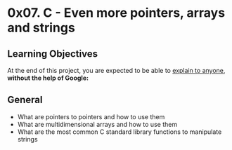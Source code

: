 # 0x07. C - Even more pointers, arrays and strings

<p
	align="center">
	<src="https://s3.amazonaws.com/intranet-projects-files/holbertonschool-low_level_programming/218/58fe6b229144b7fe5ebe88afe9ff5cabe2dd0863e1e79b2d02b4103c30b465dd.jpg" img>
</p>

## Learning Objectives

At the end of this project, you are expected to be able to [explain to anyone](https://intranet.alxswe.com/rltoken/YpzhlccIJNihbnYgObEStg), <b>without the help of Google:</b>

## General

- What are pointers to pointers and how to use them
- What are multidimensional arrays and how to use them
- What are the most common C standard library functions to manipulate strings
